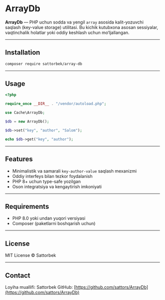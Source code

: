 # ArrayDb

**ArrayDb** — PHP uchun sodda va yengil `array` asosida kalit-yozuvchi saqlash (key-value storage) utilitasi.
Bu kichik kutubxona asosan sessiyalar, vaqtinchalik holatlar yoki oddiy keshlash uchun mo‘ljallangan.

---

## Installation

```bash
composer require sattorbek/array-db
```

---

## Usage

```php
<?php

require_once __DIR__ . "/vendor/autoload.php";

use Cache\ArrayDb;

$db = new ArrayDb();

$db->set("key", "author", "Salom");

echo $db->get("key", "author");
```

---

## Features

* Minimalistik va samarali `key-author-value` saqlash mexanizmi
* Oddiy interfeys bilan tezkor foydalanish
* PHP 8+ uchun type-safe yozilgan
* Oson integratsiya va kengaytirish imkoniyati

---

## Requirements

* PHP 8.0 yoki undan yuqori versiyasi
* Composer (paketlarni boshqarish uchun)

---

## License

MIT License © Sattorbek

---

## Contact

Loyiha muallifi: Sattorbek
GitHub: [https://github.com/sattors/ArrayDb](https://github.com/sattors/ArrayDb)
